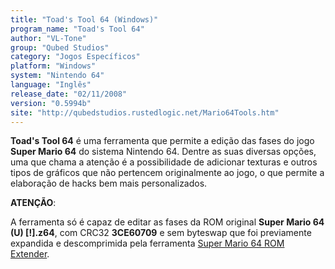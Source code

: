 ```yaml
---
title: "Toad's Tool 64 (Windows)"
program_name: "Toad's Tool 64"
author: "VL-Tone"
group: "Qubed Studios"
category: "Jogos Específicos"
platform: "Windows"
system: "Nintendo 64"
language: "Inglês"
release_date: "02/11/2008"
version: "0.5994b"
site: "http://qubedstudios.rustedlogic.net/Mario64Tools.htm"
---
```

<b>Toad's Tool 64</b> é uma ferramenta que permite a edição das fases do jogo <b>Super Mario 64</b> do sistema Nintendo 64. Dentre as suas diversas opções, uma que chama a atenção é a possibilidade de adicionar texturas e outros tipos de gráficos que não pertencem originalmente ao jogo, o que permite a elaboração de hacks bem mais personalizados.

<b>ATENÇÃO</b>:

A ferramenta só é capaz de editar as fases da ROM original <b>Super Mario 64 (U) [!].z64</b>, com CRC32 <b>3CE60709</b> e sem byteswap que foi previamente expandida e descomprimida pela ferramenta <a href="https://romhackers.org/utilitarios/jogos-especificos/super-mario-64-rom-extender-windows/">Super Mario 64 ROM Extender</a>.
